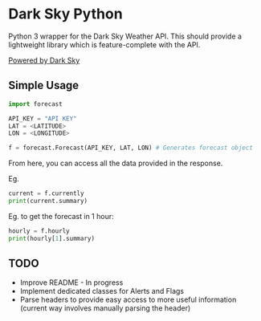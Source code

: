 # Dark Sky Python

Python 3 wrapper for the Dark Sky Weather API. This should provide a lightweight library which is feature-complete with the API.

[Powered by Dark Sky](https://darksky.net/poweredby/)

## Simple Usage
```python
import forecast

API_KEY = "API KEY"
LAT = <LATITUDE>
LON = <LONGITUDE>

f = forecast.Forecast(API_KEY, LAT, LON) # Generates forecast object
```

From here, you can access all the data provided in the response.

Eg.
```python
current = f.currently
print(current.summary)
```

Eg. to get the forecast in 1 hour:
```python
hourly = f.hourly
print(hourly[1].summary)
```

## TODO
* Improve README - In progress
* Implement dedicated classes for Alerts and Flags
* Parse headers to provide easy access to more useful information (current way involves manually parsing the header)
